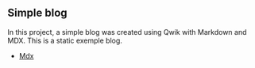 ## Simple blog

In this project, a simple blog was created using Qwik with Markdown and MDX. This is a static exemple blog.

- [Mdx](https://qwik.dev/docs/guides/mdx/)

